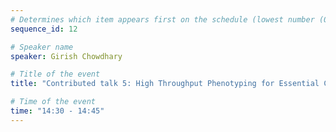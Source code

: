 ```yaml
---
# Determines which item appears first on the schedule (lowest number (0) appears first)
sequence_id: 12

# Speaker name
speaker: Girish Chowdhary

# Title of the event
title: "Contributed talk 5: High Throughput Phenotyping for Essential Crop Traits"

# Time of the event
time: "14:30 - 14:45"
---
```

